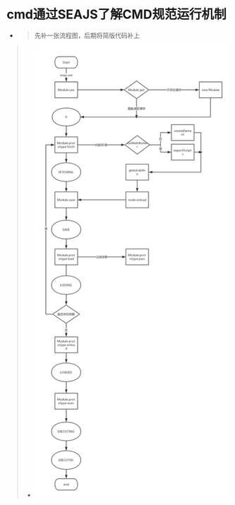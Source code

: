 # cmd通过SEAJS了解CMD规范运行机制
* > 先补一张流程图，后期将简版代码补上
> * ![cmd](https://github.com/460126064/cmd/blob/master/%E9%A1%B9%E7%9B%AE%E6%B5%81%E7%A8%8B.png)
